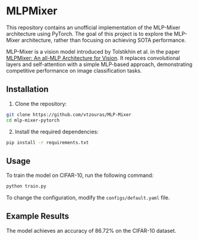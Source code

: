 # MLPMixer

This repository contains an unofficial implementation of the MLP-Mixer architecture using PyTorch. The goal of this project is to explore the MLP-Mixer architecture, rather than focusing on achieving SOTA performance.

MLP-Mixer is a vision model introduced by Tolstikhin et al. in the paper [MLPMixer: An all-MLP Architecture for Vision](https://arxiv.org/pdf/2105.01601.pdf). It replaces convolutional layers and self-attention with a simple MLP-based approach, demonstrating competitive performance on image classification tasks.

## Installation

1. Clone the repository:
```bash
git clone https://github.com/vtzouras/MLP-Mixer
cd mlp-mixer-pytorch
```

2. Install the required dependencies:
```bash
pip install -r requirements.txt
```

## Usage

To train the model on CIFAR-10, run the following command:
```bash
python train.py
```

To change the configuration, modify the `configs/default.yaml` file.

## Example Results

The model achieves an accuracy of $86.72 \%$ on the CIFAR-10 dataset.



